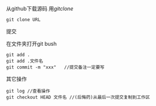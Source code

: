 从github下载源码 用*gitclone*

```
git clone URL
```

提交

在文件夹打开git bush

```
git add .
git add .文件名
git commit -m "xxx"   //提交备注一定要写
```

其它操作

```
git log //查看操作
git checkout HEAD 文件名 //(后悔药)从最后一次提交复制到工作区
```

